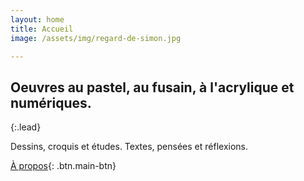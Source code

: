 ```yaml
---
layout: home
title: Accueil
image: /assets/img/regard-de-simon.jpg

---
```

## Oeuvres au pastel, au fusain, à l'acrylique et numériques.

{:.lead} 

Dessins, croquis et études. Textes, pensées et réflexions.

[À propos](/a-propos/){: .btn.main-btn}